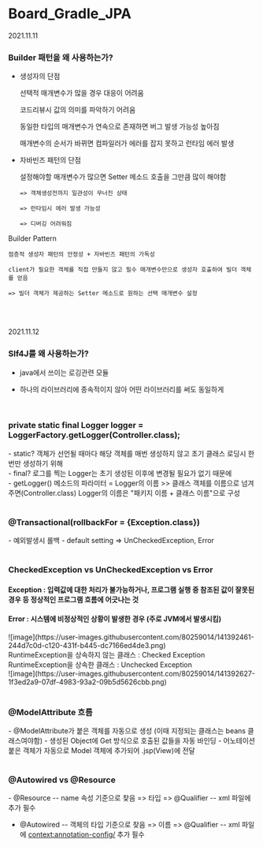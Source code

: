 # Board_Gradle_JPA

2021.11.11

<h3>Builder 패턴을 왜 사용하는가?</h3>

* 생성자의 단점

   선택적 매개변수가 많을 경우 대응이 어려움
   
   코드리뷰시 값의 의미를 파악하기 어려움
   
   동일한 타입의 매개변수가 연속으로 존재하면 버그 발생 가능성 높아짐
   
   매개변수의 순서가 바뀌면 컴파일러가 에러를 잡지 못하고 런타임 에러 발생 


* 자바빈즈 패턴의 단점

   설정해야할 매개변수가 많으면 Setter 메소드 호출을 그만큼 많이 해야함
    
      => 객체생성전까지 일관성이 무너진 상태
      
      => 런타임시 에러 발생 가능성

      => 디버깅 어려워짐
      
    
 Builder Pattern
 
    점층적 생성자 패턴의 안정성 + 자바빈즈 패턴의 가독성
    
    client가 필요한 객체를 직접 만들지 않고 필수 매개변수만으로 생성자 호출하여 빌더 객체를 얻음
    
    => 빌더 객체가 제공하는 Setter 메소드로 원하는 선택 매개변수 설정
 
 <br><br>
 
  
2021.11.12

<h3>Slf4J를 왜 사용하는가?</h3>

 - java에서 쓰이는 로깅관련 모듈
 
 - 하나의 라이브러리에 종속적이지 않아 어떤 라이브러리를 써도 동일하게 
<br>

<h3>private static final Logger logger = LoggerFactory.getLogger(Controller.class);</h3>
 - static?
 객체가 선언될 때마다 해당 객체를 매번 생성하지 않고 초기 클래스 로딩시 한번만 생성하기 위해
<br>
 - final?
 로그를 찍는 Logger는 초기 생성된 이후에 변경될 필요가 없기 때문에
<br>
 - getLogger() 메소드의 파라미터 = Logger의 이름
>> 클래스 객체를 이름으로 넘겨주면(Controller.class) Logger의 이름은 "패키지 이름 + 클래스 이름"으로 구성 
<br><br>

<h3>@Transactional(rollbackFor = {Exception.class})</h3>
 - 예외발생시 롤백
 - default setting => UnCheckedException, Error
 <br>
 <br>
 <h3>CheckedException vs UnCheckedException vs Error</h3>
 <h4>Exception : 입력값에 대한 처리가 불가능하거나, 프로그램 실행 중 참조된 값이 잘못된 경우 등 정상적인 프로그램 흐름에 어긋나는 것</h4>
 <h4>Error : 시스템에 비정상적인 상황이 발생한 경우 (주로 JVM에서 발생시킴)</h4>
 ![image](https://user-images.githubusercontent.com/80259014/141392461-244d7c0d-c120-431f-b445-dc7166ed4de3.png)
<br>RuntimeException을 상속하지 않는 클래스 : Checked Exception<br>
RuntimeException을 상속한 클래스 : Unchecked Exception<br>
![image](https://user-images.githubusercontent.com/80259014/141392627-1f3ed2a9-07df-4983-93a2-09b5d5626cbb.png)
<br>
<br>
<h3>@ModelAttribute 흐름</h3>
 - @ModelAttribute가 붙은 객체를 자동으로 생성 (이때 지정되는 클래스는 beans 클래스여야함)
 - 생성된 Object에 Get 방식으로 호출된 값들을 자동 바인딩
 - 어노테이션 붙은 객체가 자동으로 Model 객체에 추가되어 .jsp(View)에 전달
<br><br>
<h3>@Autowired vs @Resource</h3>
 - @Resource
 -- name 속성 기준으로 찾음 => 타입 => @Qualifier
 -- xml 파일에 <context:annotation-config/> 추가 필수
 
 - @Autowired
 -- 객체의 타입 기준으로 찾음 => 이름 => @Qualifier
 -- xml 파일에 <context:annotation-config/> 추가 필수
 
   



